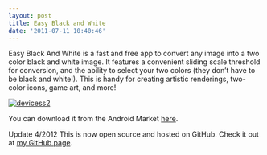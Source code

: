 ```yaml
---
layout: post
title: Easy Black and White
date: '2011-07-11 10:40:46'
---
```



Easy Black And White is a fast and free app to convert any image into a two color black and white image. It features a convenient sliding scale threshold for conversion, and the ability to select your two colors (they don’t have to be black and white!). This is handy for creating artistic renderings, two-color icons, game art, and more!

[![](http://66.147.244.180/~hunterda/content/images/2011/07/devicess21-180x300.png "devicess2")](http://66.147.244.180/~hunterda/content/images/2011/07/devicess21.png)

You can download it from the Android Market [here](https://market.android.com/details?id=com.hunterdavis.easyblackandwhite).

Update 4/2012 This is now open source and hosted on GitHub. Check it out at [my GitHub page](https://github.com/huntergdavis).


